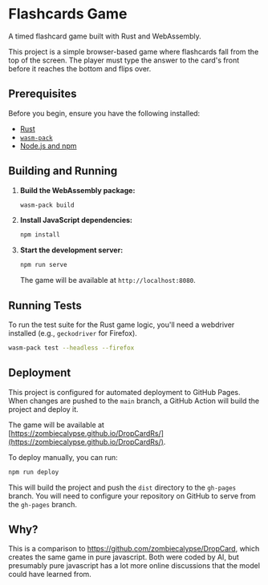 # Flashcards Game

A timed flashcard game built with Rust and WebAssembly.

This project is a simple browser-based game where flashcards fall from the top of the screen. The player must type the answer to the card's front before it reaches the bottom and flips over.

## Prerequisites

Before you begin, ensure you have the following installed:

-   [Rust](https://www.rust-lang.org/tools/install)
-   [`wasm-pack`](https://rustwasm.github.io/wasm-pack/installer/)
-   [Node.js and npm](https://nodejs.org/en/download/)

## Building and Running

1.  **Build the WebAssembly package:**
    ```bash
    wasm-pack build
    ```

2.  **Install JavaScript dependencies:**
    ```bash
    npm install
    ```

3.  **Start the development server:**
    ```bash
    npm run serve
    ```
    The game will be available at `http://localhost:8080`.

## Running Tests

To run the test suite for the Rust game logic, you'll need a webdriver installed (e.g., `geckodriver` for Firefox).

```bash
wasm-pack test --headless --firefox
```

## Deployment

This project is configured for automated deployment to GitHub Pages. When changes are pushed to the `main` branch, a GitHub Action will build the project and deploy it.

The game will be available at [https://zombiecalypse.github.io/DropCardRs/](https://zombiecalypse.github.io/DropCardRs/).

To deploy manually, you can run:
```bash
npm run deploy
```
This will build the project and push the `dist` directory to the `gh-pages` branch. You will need to configure your repository on GitHub to serve from the `gh-pages` branch.

## Why?

This is a comparison to https://github.com/zombiecalypse/DropCard, which
creates the same game in pure javascript. Both were coded by AI, but presumably
pure javascript has a lot more online discussions that the model could have
learned from. 
